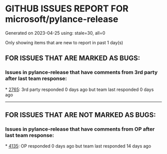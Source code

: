 
# GITHUB ISSUES REPORT FOR microsoft/pylance-release


Generated on 2023-04-25 using: stale=30, all=0


Only showing items that are new to report in past 1 day(s)


## FOR ISSUES THAT ARE MARKED AS BUGS:


### Issues in pylance-release that have comments from 3rd party after last team response:


\* [2765](https://github.com/microsoft/pylance-release/issues/2765 "Error: command 'pyright.createtypestub' already exists"): 3rd party responded 0 days ago but team last responded 0 days ago

---

## FOR ISSUES THAT ARE NOT MARKED AS BUGS:


### Issues in pylance-release that have comments from OP after last team response:


\* [4135](https://github.com/microsoft/pylance-release/issues/4135 "How to inform `reportGeneralTypeIssues` of TypeAliases?"): OP responded 0 days ago but team last responded 14 days ago
